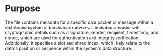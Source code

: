 # Purpose
The file contains metadata for a specific data packet or message within a distributed system or blockchain network. It includes a header with cryptographic details such as a signature, sender, recipient, timestamp, and nonce, which are used for authentication and integrity verification. Additionally, it specifies a slot and shred index, which likely relate to the data's position or sequence within the system's data structure.
